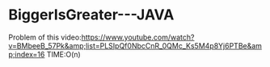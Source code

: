 # BiggerIsGreater---JAVA
Problem of this video:https://www.youtube.com/watch?v=BMbeeB_57Pk&amp;list=PLSIpQf0NbcCnR_0QMc_Ks5M4p8Yj6PTBe&amp;index=16
TIME:O(n)
